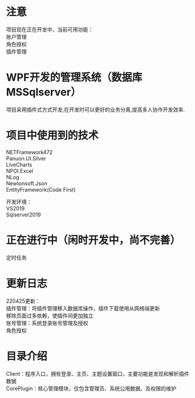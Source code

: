 ﻿# 注意

项目现在正在开发中，当前可用功能：  
账户管理  
角色授权  
插件管理  

# WPF开发的管理系统（数据库MSSqlserver）

项目采用插件式方式开发,在开发时可以更好的业务分离,提高多人协作开发效率.  

# 项目中使用到的技术

NETFramework472  
Panuon.UI.Silver  
LiveCharts  
NPOI.Excel  
NLog  
Newtonsoft.Json  
EntityFramework(Code First)  


开发环境：  
VS2019  
Sqlserver2019  


# 正在进行中（闲时开发中，尚不完善）

定时任务    



# 更新日志

220425更新：  
插件管理：将插件管理移入数据库操作，插件下载使用从网络端更新  
移除页面过多依赖，使插件间更加独立  
账号管理：系统登录账号管理及授权    
角色授权    

# 目录介绍
Client：程序入口，拥有登录、主页、主题设置窗口，主要功能是发现和解析插件数据  
CorePlugin：核心管理模块，仅包含管理员、系统公用数据、及权限的维护  


